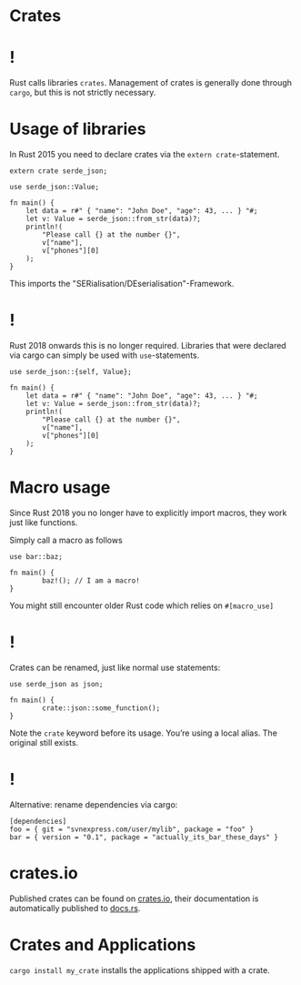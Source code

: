 # Crates

!
=

Rust calls libraries `crates`. Management of crates is generally done
through `cargo`, but this is not strictly necessary.

Usage of libraries
==================

In Rust 2015 you need to declare crates via the
`extern crate`-statement.

    extern crate serde_json;

    use serde_json::Value;

    fn main() {
        let data = r#" { "name": "John Doe", "age": 43, ... } "#;
        let v: Value = serde_json::from_str(data)?;
        println!(
            "Please call {} at the number {}",
            v["name"],
            v["phones"][0]
        );
    }

This imports the "SERialisation/DEserialisation"-Framework.

!
=

Rust 2018 onwards this is no longer required. Libraries that were
declared via cargo can simply be used with `use`-statements.

    use serde_json::{self, Value};

    fn main() {
        let data = r#" { "name": "John Doe", "age": 43, ... } "#;
        let v: Value = serde_json::from_str(data)?;
        println!(
            "Please call {} at the number {}",
            v["name"],
            v["phones"][0]
        );
    }

Macro usage
===========

Since Rust 2018 you no longer have to explicitly import macros, they
work just like functions.

Simply call a macro as follows

    use bar::baz;

    fn main() {
            baz!(); // I am a macro!
    }

You might still encounter older Rust code which relies on `#[macro_use]`

!
=

Crates can be renamed, just like normal use statements:

    use serde_json as json;

    fn main() {
            crate::json::some_function();
    }

Note the `crate` keyword before its usage. You’re using a local alias.
The original still exists.

!
=

Alternative: rename dependencies via cargo:

    [dependencies]
    foo = { git = "svnexpress.com/user/mylib", package = "foo" }
    bar = { version = "0.1", package = "actually_its_bar_these_days" }

crates.io
=========

Published crates can be found on [crates.io](https://crates.io), their
documentation is automatically published to [docs.rs](https://docs.rs).

Crates and Applications
=======================

`cargo install my_crate` installs the applications shipped with a crate.
